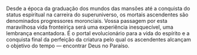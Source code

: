 ﻿Desde a época da graduação dos mundos das mansões até a conquista do status espiritual na carreira do superuniverso, os mortais ascendentes são denominados progressores moronciais. Vossa passagem por esta maravilhosa vida fronteiriça será uma experiência inesquecível, uma lembrança encantadora. É o portal evolucionário para a vida do espírito e a conquista final da perfeição da criatura pelo qual os ascendentes alcançam o objetivo do tempo — encontrar Deus no Paraíso.